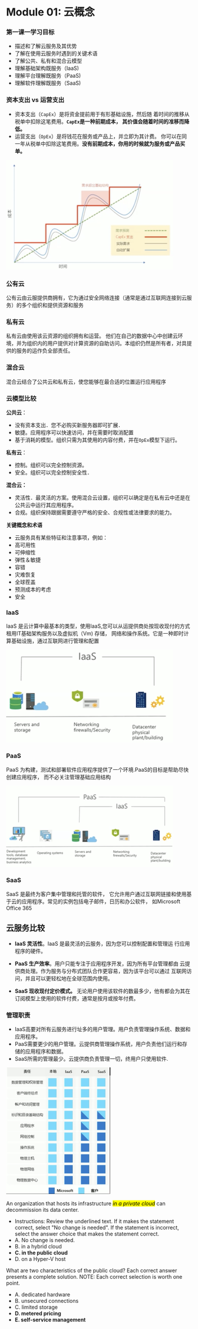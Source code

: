 # Module 01: 云概念

### 第一课一学习目标

* 描述和了解云服务及其优势
* 了解在使用云服务时遇到的关键术语
* 了解公共、私有和混合云模型
* 理解基础架构既服务（IaaS)
* 理解平台理解既服务（PaaS) 
* 理解软件理解既服务（SaaS) 

### 资本支出 vs 运营支出 

* 资本支出（`CapEx`）是将资金提前用于有形基础设施，然后随 着时间的推移从税单中扣除这笔费用。**`CapEx`是一种前期成本， 其价值会随着时间的准移而降低。**
* 运营支出（`OpEx`）是将钱花在服务或产品上，并立即为其计费。 你可以在同一年从税单中扣除这笔费用。**没有前期成本，你用的时候就为服务或产品买单。**

![Alt Image Text](images/1_1.png "Body image")

### 公有云

公有云由云服提供商拥有，它为通过安全网络连接（通常是通过互联网连接到云服务）的多个组织和提供资源和服务

### 私有云 

私有云由使用该云资源的组织拥有和运营。 他们在自己的数据中心中创建云环境，并为组织内的用户提供对计算资源的自助访问。本组织仍然是所有者，对具提供的服务的运作负全部责任。 


### 混合云

混合云结合了公共云和私有云，使您能够在最合适的位置运行应用程序 

### 云模型比较 

**公共云**： 

* 没有资本支出．您不必购买新服务器即可扩展．
*  敏捷。应用程序可以快速访问，并在需要时取消配置 
*  基于消耗的模型。组织只需为其使用的内容付费，并在`OpEx`模型下运行。 

**私有云**： 

* 控制。组织可以完全控制资源。 
* 安全。组织可以完全控制安全性． 

**混合云：** 

* 灵活性．最灵活的方案。使用混合云设置，组织可以确定是在私有云中还是在公共云中运行其应用程序。
*  合规。组织保持跟据需要遵守严格的安全、合规性或法律要求的能力。 

**关键概念和术语**

* 云服务具有某些特征和注意事项，例如： 
* 高可用性 
* 可伸缩性 
* 弹性＆敏捷 
* 容错 
* 灾难恢复 
* 全球茬盖 
* 预测成本的考虑 
* 安全 

### IaaS

IaaS 是云计算中最基本的类型，使用IaaS,您可以从运提供商处按现收现付的方式租用IT基础架构服务以及虚拟机（Vm) 存储， 网络和操作系统。它是一种即时计算基础设施，通过互联网进行管理和配置

![Alt Image Text](images/1_2.png "Body image")

### PaaS

PaaS 为构建，测试和部署软件应用程序提供了一个环境.PaaS的目标是帮助尽快创建应用程序， 而不必关注管理基础应用结构

![Alt Image Text](images/1_3.png "Body image")

### SaaS

 SaaS 是最终为客户集中管理和托管的软件， 它允许用户通过互联网链接和使用基于云的应用程序。常见的实例包括电子邮件，日历和办公软件， 如Microsoft Office 365
 
##  云服务比较 

* **IaaS 灵活性**。IaaS 是最灵活的云服务，因为您可以控制配置和管理运 行应用程序的硬件。 

* **PaaS 生产效率**。用户只能专注于应用程序开发，因为所有平台管理都由 云提供商处理。作为服务与分布式团队合作更容易，因为该平台可以通过 互联网访问，并且可以更轻松地在全球范围内使用。 

* **SaaS 现收现付定价模式。** 无论用户使用该软件的数最多少，他有都会为其在订阅模型上使用的软件付费，通常是按月或按年付费。 

### 管理职责

* IaaS高要对所有云服务进行址多的用户管理。用户负责管理操作系统、数据和应用程序。
* PaaS需要更少的用户管理。云提供商管理操作系统，用户负责他们运行和存储的应用程序和数据。 
* SaaS所需的管理最少。云提供商负责管理一切，终用户只使用软件.

![Alt Image Text](images/1_4.png "Body image")


An organization that hosts its infrastructure <mark>_in a private cloud_</mark>  can decommission its data center.

* Instructions: Review the underlined text. If it makes the statement correct, select "No change is needed". If the statement is incorrect, select the answer choice that makes the statement correct. 
* A. No change is needed. 
* B. in a hybrid cloud 
* **C. in the public cloud** 
* D. on a Hyper-V host 

What are two characteristics of the public cloud? Each correct answer presents a complete solution. NOTE: Each correct selection is worth one point. 

* A. dedicated hardware 
* B. unsecured connections 
* C. limited storage 
* **D. metered pricing** 
* **E. self-service management**

